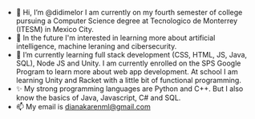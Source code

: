 - 👋 Hi, I’m @didimelor I am currently on my fourth semester of college pursuing a Computer Science degree at Tecnologico de Monterrey (ITESM) in Mexico City.
- 👀 In the future I'm interested in learning more about artificial intelligence, machine leraning and cibersecurity.
- 🌱 I’m currently learning full stack development (CSS, HTML, JS, Java, SQL), Node JS and Unity. I am currently enrolled on the SPS Google Program to learn more about web app development. At school I am learning Unity and Racket with a little bit of functional programming.
- ✨ My strong programming languages are Python and C++. But I also know the basics of Java, Javascript, C# and SQL.
- 📫 My email is dianakarenml@gmail.com

